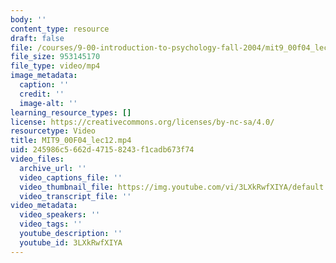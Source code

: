 ```yaml
---
body: ''
content_type: resource
draft: false
file: /courses/9-00-introduction-to-psychology-fall-2004/mit9_00f04_lec12_360p_16_9.mp4
file_size: 953145170
file_type: video/mp4
image_metadata:
  caption: ''
  credit: ''
  image-alt: ''
learning_resource_types: []
license: https://creativecommons.org/licenses/by-nc-sa/4.0/
resourcetype: Video
title: MIT9_00F04_lec12.mp4
uid: 245986c5-662d-4715-8243-f1cadb673f74
video_files:
  archive_url: ''
  video_captions_file: ''
  video_thumbnail_file: https://img.youtube.com/vi/3LXkRwfXIYA/default.jpg
  video_transcript_file: ''
video_metadata:
  video_speakers: ''
  video_tags: ''
  youtube_description: ''
  youtube_id: 3LXkRwfXIYA
---
```

